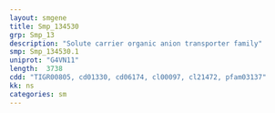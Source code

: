 ```yaml
---
layout: smgene
title: Smp_134530
grp: Smp_13
description: "Solute carrier organic anion transporter family"
smp: Smp_134530.1
uniprot: "G4VN11"
length:  3738
cdd: "TIGR00805, cd01330, cd06174, cl00097, cl21472, pfam03137"
kk: ns
categories: sm
---
```


